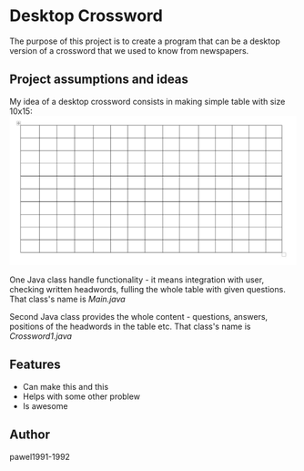 
# Desktop Crossword

The purpose of this project is to create a program that can be a desktop version of a crossword that we used to know from newspapers.

## Project assumptions and ideas 

My idea of a desktop crossword consists in making simple table with size 10x15:
![Crossword_table](/github_images/Crossword_table.jpg)

One Java class handle functionality - it means integration with user, checking written headwords, fulling the whole table with given questions. That class's name is *Main.java*

Second Java class provides the whole content - questions, answers, positions of the headwords in the table etc.
That class's name is *Crossword1.java*

## Features

* Can make this and this
* Helps with some other problew
* Is awesome


## Author

pawel1991-1992
